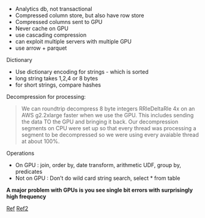 
* Analytics db, not transactional
* Compressed column store, but also have row store
* Compressed columns sent to GPU 
* Never cache on GPU
* use cascading compression
* can exploit multiple servers with multiple GPU
* use arrow + parquet

Dictionary
* Use dictionary encoding for strings - which is sorted 
* long string takes 1,2,4 or 8 bytes
* for short strings, compare hashes

Decompression for processing: 
> We can roundtrip decompress 8 byte integers RRleDeltaRle 4x on an AWS g2.2xlarge 
> faster when we use the GPU. This includes sending the data TO the GPU and bringing 
> it back. Our decompression segments on CPU were set up so that every thread was 
> processing a segment to be decompressed so we were using every avaiable thread at 
> about 100%.

Operations
* On GPU :  join, order by, date transform, arithmetic UDF, group by, predicates
* Not on GPU : Don’t do wild card string search, select * from table

**A major problem with GPUs is you see single bit errors with surprisingly high frequency**

[Ref](https://news.ycombinator.com/item?id=12484568)
[Ref2](https://docs.blazingdb.com/v1.4/discuss/57e2544bcda3750e0054a7e8)

